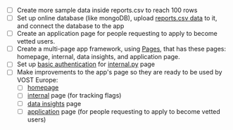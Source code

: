 - [ ] Create more sample data inside reports.csv to reach 100 rows
- [ ] Set up online database (like mongoDB), upload [reports.csv data](https://github.com/Coding-with-Adam/response-reporting-dashboard/blob/main/pages/reports.csv) to it, and connect the database to the app
- [ ] Create an application page for people requesting to apply to become vetted users.
- [ ] Create a multi-page app framework, using [Pages](https://dash.plotly.com/urls#dash-pages), that has these pages: homepage, internal, data insights, and application page.
- [ ] Set up [basic authentication](https://github.com/plotly/dash-auth/blob/main/README.md) for [internal.py](https://github.com/Coding-with-Adam/response-reporting-dashboard/blob/main/pages/internal.py) page
- [ ] Make improvements to the app's page so they are ready to be used by VOST Europe:
  - [ ] [homepage](https://github.com/Coding-with-Adam/response-reporting-dashboard/blob/main/pages/homepage.py)
  - [ ] [internal](https://github.com/Coding-with-Adam/response-reporting-dashboard/blob/main/pages/internal.py) page (for tracking flags)
  - [ ] [data insights](https://github.com/Coding-with-Adam/response-reporting-dashboard/blob/main/pages/data-insights.py) page 
  - [ ] [application](https://github.com/Coding-with-Adam/response-reporting-dashboard/blob/main/pages/application.py) page (for people requesting to apply to become vetted users)
